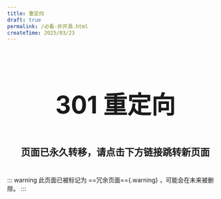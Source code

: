 ```yaml
---
title: 重定向
draft: true
permalink: /必看-非开源.html
createTime: 2025/03/23
---
```


<div style="text-align: center; ">
    <p style="font-size: 56px; font-weight: 650; margin-top: 100px">301 重定向</p>
    <p style="font-size: 22px; font-weight: 650; margin-top: 40px;">页面已永久转移，请点击下方链接跳转新页面</p>
    <p style="margin-top: 40px;"></p>
    <LinkCard title="必看.html" icon="mingcute:navigation-line" href="/必看.html" />
</div>

::: warning 此页面已被标记为 ==冗余页面=={.warning} ，可能会在未来被删除。
:::
